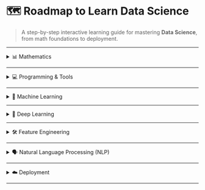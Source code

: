# 🗺️ Roadmap to Learn Data Science

> A step-by-step interactive learning guide for mastering **Data Science**, from math foundations to deployment.

---

<details>
<summary>📊  Mathematics </summary>

- ➗  **Linear Algebra**
  - Matrix
  - Vector
- 📐 **Analytic Geometry**
- 📉 **Regression**
- 📏 **Dimensionality Reduction**
  - Density
  - Optimization
  - Estimation
- 📈 **Calculus**
- 🎲 **Probability**
  - Introduction to Probability
  - 1D Random Variable
  - Function of One Random Variable
  - **Discrete Distributions**:  
    - Binomial (Python | R)  
    - Bernoulli  
    - Geometric  
  - **Continuous Distributions**:  
    - Uniform  
    - Exponential  
    - Gamma  
    - Normal (Python | R)
- 📊 **Statistics**
  - Introduction to Statistics
  - Data Description
  - Random Samples & Sampling Distribution
  - Parameter Estimation
  - Hypothesis Testing (Python | R)
  - ANOVA (Python | R)
  - Correlation & Multiple Regression (Python | R)
  - Nonparametric Statistics
    - Wilcoxon Rank Sum Test
  - Statistical Quality
  - Simple Linear Regression

</details>

---

<details>
<summary>💻 Programming & Tools</summary>

- 🐍 **Python**
- 📊 **R**
  - dplyr
  - ggplot2
  - tidyr
  - Shiny
- 🗄️ **Databases**
  - SQL
  - MongoDB
- 📊 **Data Visualization Tools**
  - Matplotlib
  - Seaborn
- 📈 **BI Tools**
  - Tableau
  - Power BI
  - Qlik View / Qlik Sense
- 📄 **Excel VBA**
- 🐧 **Linux & Git**
- 🕸️ **Web Scraping** (Python | R)
- ⏳ **Time Complexity**
- 📦 **NumPy**  
- 📦 **Pandas**

</details>

---

<details>
<summary>🤖 Machine Learning</summary>

- 📚 **Introduction**
  - How Models Work
  - Basic Data Exploration
  - First ML Model
  - Model Validation
  - Underfitting & Overfitting
  - Random Forests (Python | R)
  - scikit-learn
- ⚙️ **Intermediate**
  - Handling Missing Values
  - Handling Categorical Variables
  - Pipelines
  - Cross-Validation
  - XGBoost
  - Data Leakage

</details>

---

<details>
<summary>🧠 Deep Learning</summary>

- 🧩 **Fundamentals**
  - A Single Neuron
  - Deep Neural Network
  - Stochastic Gradient Descent
  - Overfitting & Underfitting
  - Dropout & Batch Normalization
- 🔢 **Architectures**
  - Artificial Neural Networks
  - Convolutional Neural Networks
  - Recurrent Neural Networks
- 🛠️ **Frameworks**
  - TensorFlow
  - Keras
  - PyTorch
- 📌 **Tasks**
  - Binary Classification

</details>

---

<details>
<summary>🛠️ Feature Engineering</summary>

- Feature Engineering Basics
- Baseline Model
- Categorical Encodings
- Feature Generation
- Feature Selection

</details>

---

<details>
<summary>🗣️ Natural Language Processing (NLP)</summary>

- Text Classification
- Word Vectors

</details>

---

<details>
<summary>☁️ Deployment</summary>

- Microsoft Azure
- Heroku
- Google Cloud Platform
- Flask
- Django

</details>

---


